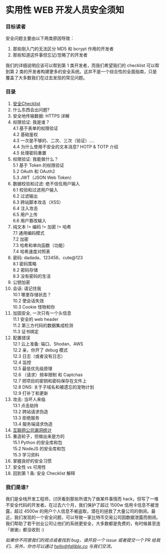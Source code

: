 # 实用性 WEB 开发人员安全须知  

### 目标读者  

安全问题主要由以下两类原因导致：   

1. 那些刚入门的无法区分 MD5 和 bcrypt 作用的开发者  
2. 那些知道这件事但忘记/忽略了的开发者  

我们的详细说明应该可以帮到第 1 类开发者，而我们希望我们的 checklist 可以帮到第 2 类的开发者构建更多的安全系统。这并不是一个综合性的全面指南，只是覆盖了大多数我们在过去发现的常见问题。  



### 目录  

1. [安全Checklist](security-checklist-zh.md)  
2. 什么东西会出问题?  
3. 安全地传输数据: HTTPS 详解  
4. 权限验证: 我是谁？  
4.1 基于表单的权限验证  
4.2 基础鉴权   
4.3 一次是不够的、二次、三次（验证）....   
4.4 为什么使用不安全的文本消息? HOTP & TOTP 介绍   
4.5 处理密码重置  
5. 权限验证: 我能做什么？  
5.1 基于 Token 的权限验证    
5.2 OAuth 和 OAuth2  
5.3 JWT（JSON Web Token）  
6. 数据校验和过滤: 绝不信任用户输入  
6.1 校验和过滤用户输入  
6.2 过滤输出  
6.3 跨站脚本攻击（XSS）    
6.4 注入攻击    
6.5 用户上传   
6.6 用户篡改输入  
7. 纯文本 != 编码 != 加密 != 哈希    
7.1 通用编码模式    
7.2 加密    
7.3 哈希和单向函数（功能）    
7.4 哈希速度对照表  
8. 密码: dadada、123456、cute@123  
8.1 密码策略  
8.2 密码存储  
8.3 没有密码的生活  
9. 公钥加密
10. 会话: 请记住我   
10.1 哪里存储状态？   
10.2 使会话失效    
10.3 Cookie 怪物和你  
11. 加固安全, 一次只有一个头信息    
11.1 安全的 web header    
11.2 第三方代码的数据集成检测    
11.3 证书绑定  
12. 配置错误      
12.1 云上准备: 端口、Shodan、AWS  
12.2 亲，你开了 debug 模式    
12.3 日志（或者没有日志）  
12.4 监控  
12.5 最低优先级原理    
12.6 （请求）频率限制 和 Captchas  
12.7 把项目的密钥和密码保存在文件上      
12.8 DNS: 关于子域名和被遗忘的宠物计划    
12.9 打补丁和更新    
13. 攻击: 当坏人来临    
13.1 点击劫持    
13.2 跨站请求伪造    
13.3 拒绝服务    
13.4 服务端请求伪造  
14. [互联网公司漏洞统计](vulnerabilities-stats-zh.md)   
15. 重造轮子，但做出来是方的    
15.1 Python 的安全库和包    
15.2 NodeJS 的安全库和包  
15.3 学习资料  
16. 掌握良好的安全习惯  
17. 安全性 vs 可用性  
18. 回到第 1 条: 安全 Checklist 解释  




### 我们是谁?

我们是全栈开发工程师，讨厌看到那些所谓为了做某件事情而 hack，但写了一堆不安全代码的开发者。在过去六个月，我们保护了超过 1500w 信用卡信息不被泄露，超过 4500w 的用户个人信息不被盗取，潜在的拯救了大量公司的倒闭。最近，我们发现的一个安全问题，可以导致一家比特币交易公司因数据泄露而倒闭。我们帮助了若干创业公司让他们的系统更安全，大多数都是免费的，有时候甚至连『谢谢』都没收到 :)

*如果你不同意我们的观点或者找到 bug，请开启一个 issue 或者提交一个 PR 给我们。另外，你也可以通过 hello@fallible.co 与我们交流。*
